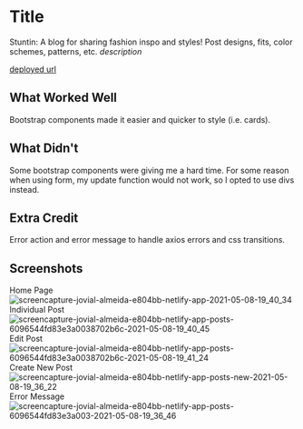 # Title
Stuntin: A blog for sharing fashion inspo and styles! Post designs, fits, color schemes, patterns, etc.
*description*

[deployed url](https://jovial-almeida-e804bb.netlify.app)

## What Worked Well
Bootstrap components made it easier and quicker to style (i.e. cards). 
## What Didn't
Some bootstrap components were giving me a hard time. For some reason when using form, my update function would not work, so I opted to use divs instead.
## Extra Credit
Error action and error message to handle axios errors and css transitions.
## Screenshots
Home Page
![screencapture-jovial-almeida-e804bb-netlify-app-2021-05-08-19_40_34](https://user-images.githubusercontent.com/72226780/117558842-663d9800-b035-11eb-8dba-696adc4cb4ea.png)
Individual Post
![screencapture-jovial-almeida-e804bb-netlify-app-posts-6096544fd83e3a0038702b6c-2021-05-08-19_40_45](https://user-images.githubusercontent.com/72226780/117558847-6b9ae280-b035-11eb-8c32-d550c434bb14.png)
Edit Post
![screencapture-jovial-almeida-e804bb-netlify-app-posts-6096544fd83e3a0038702b6c-2021-05-08-19_41_24](https://user-images.githubusercontent.com/72226780/117558852-72295a00-b035-11eb-85d5-5729c1368357.png)
Create New Post
![screencapture-jovial-almeida-e804bb-netlify-app-posts-new-2021-05-08-19_36_22](https://user-images.githubusercontent.com/72226780/117558768-d8fa4380-b034-11eb-9e35-577eb4b3a64a.png)
Error Message
![screencapture-jovial-almeida-e804bb-netlify-app-posts-6096544fd83e3a003-2021-05-08-19_36_46](https://user-images.githubusercontent.com/72226780/117558769-dc8dca80-b034-11eb-833c-7f7ad3174929.png)

